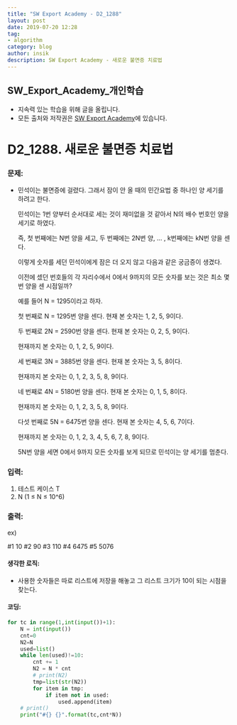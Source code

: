 ```yaml
---
title: "SW Export Academy - D2_1288"
layout: post
date: 2019-07-20 12:28
tag:
- algorithm
category: blog
author: insik
description: SW Export Academy - 새로운 불면증 치료법
---
```


## SW_Export_Academy_개인학습

- 지속력 있는 학습을 위해 글을 올립니다.
- 모든 출처와 저작권은 [SW Export Academy][출처]에 있습니다.



# D2_1288. 새로운 불면증 치료법

### 문제:

- 민석이는 불면증에 걸렸다. 그래서 잠이 안 올 때의 민간요법 중 하나인 양 세기를 하려고 한다.

  민석이는 1번 양부터 순서대로 세는 것이 재미없을 것 같아서 N의 배수 번호인 양을 세기로 하였다.

  즉, 첫 번째에는 N번 양을 세고, 두 번째에는 2N번 양, … , k번째에는 kN번 양을 센다.

  이렇게 숫자를 세던 민석이에게 잠은 더 오지 않고 다음과 같은 궁금증이 생겼다.

  이전에 셌던 번호들의 각 자리수에서 0에서 9까지의 모든 숫자를 보는 것은 최소 몇 번 양을 센 시점일까?

  예를 들어 N = 1295이라고 하자.

  첫 번째로 N = 1295번 양을 센다. 현재 본 숫자는 1, 2, 5, 9이다.

  두 번째로 2N = 2590번 양을 센다. 현재 본 숫자는 0, 2, 5, 9이다.

  현재까지 본 숫자는 0, 1, 2, 5, 9이다.

  세 번째로 3N = 3885번 양을 센다. 현재 본 숫자는 3, 5, 8이다.

  현재까지 본 숫자는 0, 1, 2, 3, 5, 8, 9이다.

  네 번째로 4N = 5180번 양을 센다. 현재 본 숫자는 0, 1, 5, 8이다.

  현재까지 본 숫자는 0, 1, 2, 3, 5, 8, 9이다.

  다섯 번째로 5N = 6475번 양을 센다. 현재 본 숫자는 4, 5, 6, 7이다.

  현재까지 본 숫자는 0, 1, 2, 3, 4, 5, 6, 7, 8, 9이다.

  5N번 양을 세면 0에서 9까지 모든 숫자를 보게 되므로 민석이는 양 세기를 멈춘다.  

### 입력:

1. 테스트 케이스 T
2. N (1 ≤ N ≤ 10^6)



### 출력:

ex)

#1 10
#2 90
#3 110
#4 6475
#5 5076

#### 생각한 로직:

- 사용한 숫자들은 따로 리스트에 저장을 해놓고 그 리스트 크기가 10이 되는 시점을 찾는다.



#### 코딩:

```python
for tc in range(1,int(input())+1):
    N = int(input())
    cnt=0
    N2=N
    used=list()
    while len(used)!=10:
        cnt += 1
        N2 = N * cnt
        # print(N2)
        tmp=list(str(N2))
        for item in tmp:
            if item not in used:
                used.append(item)
    # print()
    print("#{} {}".format(tc,cnt*N))
```



[출처]: https://www.swexpertacademy.com/